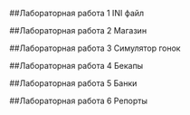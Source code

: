 ##Лабораторная работа 1
INI файл

##Лабораторная работа 2
Магазин

##Лабораторная работа 3
Симулятор гонок

##Лабораторная работа 4
Бекапы

##Лабораторная работа 5
Банки

##Лабораторная работа 6
Репорты